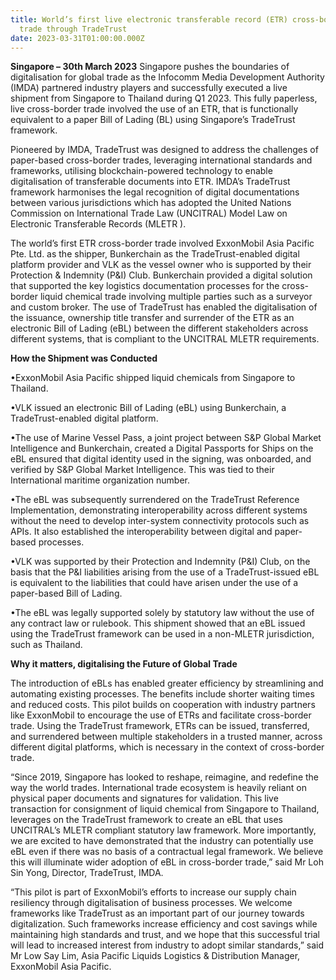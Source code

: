 ```yaml
---
title: World’s first live electronic transferable record (ETR) cross-border
  trade through TradeTrust
date: 2023-03-31T01:00:00.000Z
---
```

**Singapore – 30th March 2023** Singapore pushes the boundaries of digitalisation for global trade as the Infocomm Media Development Authority (IMDA) partnered industry players and successfully executed a live shipment from Singapore to Thailand during Q1 2023. This fully paperless, live cross-border trade involved the use of an ETR, that is functionally equivalent to a paper Bill of Lading (BL) using Singapore’s TradeTrust  framework. 

Pioneered by IMDA, TradeTrust was designed to address the challenges of paper-based cross-border trades, leveraging international standards and frameworks, utilising blockchain-powered technology to enable digitalisation of transferable documents into ETR. IMDA’s TradeTrust framework harmonises the legal recognition of digital documentations between various jurisdictions which has adopted the United Nations Commission on International Trade Law (UNCITRAL) Model Law on Electronic Transferable Records (MLETR ). 

The world’s first ETR cross-border trade involved ExxonMobil Asia Pacific Pte. Ltd. as the shipper, Bunkerchain as the TradeTrust-enabled digital platform provider and VLK as the vessel owner who is supported by their Protection & Indemnity (P&I) Club. Bunkerchain provided a digital solution that supported the key logistics documentation processes for the cross-border liquid chemical trade involving multiple parties such as a surveyor and custom broker. The use of TradeTrust has enabled the digitalisation of the issuance, ownership title transfer and surrender of the ETR as an electronic Bill of Lading (eBL) between the different stakeholders across different systems, that is compliant to the UNCITRAL MLETR requirements. 

**How the Shipment was Conducted**

•ExxonMobil Asia Pacific shipped liquid chemicals from Singapore to Thailand. 

•VLK issued an electronic Bill of Lading (eBL) using Bunkerchain, a TradeTrust-enabled digital platform. 

•The use of Marine Vessel Pass, a joint project between S&P Global Market Intelligence and Bunkerchain, created a Digital Passports for Ships on the eBL ensured that digital identity used in the signing, was onboarded, and verified by S&P Global Market Intelligence. This was tied to their International maritime organization number.

•The eBL was subsequently surrendered on the TradeTrust Reference Implementation, demonstrating interoperability across different systems without the need to develop inter-system connectivity protocols such as APIs. It also established the interoperability between digital and paper-based processes. 

•VLK was supported by their Protection and Indemnity (P&I) Club, on the basis that the P&I liabilities arising from the use of a TradeTrust-issued eBL is equivalent to the liabilities that could have arisen under the use of a paper-based Bill of Lading. 

•The eBL was legally supported solely by statutory law without the use of any contract law or rulebook. This shipment showed that an eBL issued using the TradeTrust framework can be used in a non-MLETR jurisdiction, such as Thailand. 

**Why it matters, digitalising the Future of Global Trade**

The introduction of eBLs has enabled greater efficiency by streamlining and automating existing processes. The benefits include shorter waiting times and reduced costs. This pilot builds on cooperation with industry partners like ExxonMobil to encourage the use of ETRs and facilitate cross-border trade. Using the TradeTrust framework, ETRs can be issued, transferred, and surrendered between multiple stakeholders in a trusted manner, across different digital platforms, which is necessary in the context of cross-border trade. 

“Since 2019, Singapore has looked to reshape, reimagine, and redefine the way the world trades. International trade ecosystem is heavily reliant on physical paper documents and signatures for validation. This live transaction for consignment of liquid chemical from Singapore to Thailand, leverages on the TradeTrust framework to create an eBL that uses UNCITRAL’s MLETR compliant statutory law framework. More importantly, we are excited to have demonstrated that the industry can potentially use eBL even if there was no basis of a contractual legal framework. We believe this will illuminate wider adoption of eBL in cross-border trade,” said Mr Loh Sin Yong, Director, TradeTrust, IMDA. 

“This pilot is part of ExxonMobil’s efforts to increase our supply chain resiliency through digitalisation of business processes. We welcome frameworks like TradeTrust as an important part of our journey towards digitalization. Such frameworks increase efficiency and cost savings while maintaining high standards and trust, and we hope that this successful trial will lead to increased interest from industry to adopt similar standards,” said Mr Low Say Lim, Asia Pacific Liquids Logistics & Distribution Manager, ExxonMobil Asia Pacific.